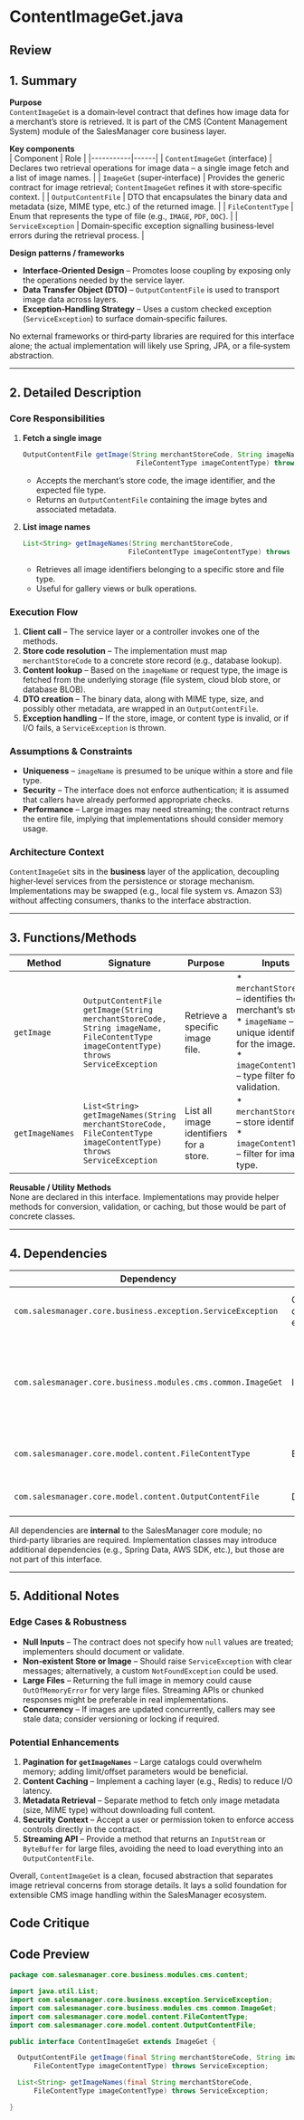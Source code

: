 # ContentImageGet.java

## Review

## 1. Summary  
**Purpose**  
`ContentImageGet` is a domain‑level contract that defines how image data for a merchant’s store is retrieved. It is part of the CMS (Content Management System) module of the SalesManager core business layer.  

**Key components**  
| Component | Role |
|-----------|------|
| `ContentImageGet` (interface) | Declares two retrieval operations for image data – a single image fetch and a list of image names. |
| `ImageGet` (super‑interface) | Provides the generic contract for image retrieval; `ContentImageGet` refines it with store‑specific context. |
| `OutputContentFile` | DTO that encapsulates the binary data and metadata (size, MIME type, etc.) of the returned image. |
| `FileContentType` | Enum that represents the type of file (e.g., `IMAGE`, `PDF`, `DOC`). |
| `ServiceException` | Domain‑specific exception signalling business‑level errors during the retrieval process. |

**Design patterns / frameworks**  
- **Interface‑Oriented Design** – Promotes loose coupling by exposing only the operations needed by the service layer.  
- **Data Transfer Object (DTO)** – `OutputContentFile` is used to transport image data across layers.  
- **Exception‑Handling Strategy** – Uses a custom checked exception (`ServiceException`) to surface domain‑specific failures.

No external frameworks or third‑party libraries are required for this interface alone; the actual implementation will likely use Spring, JPA, or a file‑system abstraction.

---

## 2. Detailed Description  

### Core Responsibilities  
1. **Fetch a single image**  
   ```java
   OutputContentFile getImage(String merchantStoreCode, String imageName,
                               FileContentType imageContentType) throws ServiceException;
   ```
   * Accepts the merchant’s store code, the image identifier, and the expected file type.  
   * Returns an `OutputContentFile` containing the image bytes and associated metadata.  

2. **List image names**  
   ```java
   List<String> getImageNames(String merchantStoreCode,
                             FileContentType imageContentType) throws ServiceException;
   ```
   * Retrieves all image identifiers belonging to a specific store and file type.  
   * Useful for gallery views or bulk operations.  

### Execution Flow  
1. **Client call** – The service layer or a controller invokes one of the methods.  
2. **Store code resolution** – The implementation must map `merchantStoreCode` to a concrete store record (e.g., database lookup).  
3. **Content lookup** – Based on the `imageName` or request type, the image is fetched from the underlying storage (file system, cloud blob store, or database BLOB).  
4. **DTO creation** – The binary data, along with MIME type, size, and possibly other metadata, are wrapped in an `OutputContentFile`.  
5. **Exception handling** – If the store, image, or content type is invalid, or if I/O fails, a `ServiceException` is thrown.  

### Assumptions & Constraints  
- **Uniqueness** – `imageName` is presumed to be unique within a store and file type.  
- **Security** – The interface does not enforce authentication; it is assumed that callers have already performed appropriate checks.  
- **Performance** – Large images may need streaming; the contract returns the entire file, implying that implementations should consider memory usage.  

### Architecture Context  
`ContentImageGet` sits in the **business** layer of the application, decoupling higher‑level services from the persistence or storage mechanism. Implementations may be swapped (e.g., local file system vs. Amazon S3) without affecting consumers, thanks to the interface abstraction.

---

## 3. Functions/Methods  

| Method | Signature | Purpose | Inputs | Outputs | Side Effects |
|--------|-----------|---------|--------|---------|--------------|
| `getImage` | `OutputContentFile getImage(String merchantStoreCode, String imageName, FileContentType imageContentType) throws ServiceException` | Retrieve a specific image file. | * `merchantStoreCode` – identifies the merchant’s store.<br>* `imageName` – unique identifier for the image.<br>* `imageContentType` – type filter for validation. | `OutputContentFile` – contains binary data and metadata. | May read from disk, cloud, or DB; no write operations. |
| `getImageNames` | `List<String> getImageNames(String merchantStoreCode, FileContentType imageContentType) throws ServiceException` | List all image identifiers for a store. | * `merchantStoreCode` – store identifier.<br>* `imageContentType` – filter for image type. | `List<String>` – collection of image names. | Only reads; no modifications. |

**Reusable / Utility Methods**  
None are declared in this interface. Implementations may provide helper methods for conversion, validation, or caching, but those would be part of concrete classes.

---

## 4. Dependencies  

| Dependency | Type | Usage |
|------------|------|-------|
| `com.salesmanager.core.business.exception.ServiceException` | Custom checked exception | Signals business‑level errors during retrieval. |
| `com.salesmanager.core.business.modules.cms.common.ImageGet` | Interface | Provides the base image‑retrieval contract; this interface refines it with store‑specific context. |
| `com.salesmanager.core.model.content.FileContentType` | Enum | Represents the file type (image, PDF, etc.). |
| `com.salesmanager.core.model.content.OutputContentFile` | DTO | Encapsulates image bytes and metadata. |

All dependencies are **internal** to the SalesManager core module; no third‑party libraries are required. Implementation classes may introduce additional dependencies (e.g., Spring Data, AWS SDK, etc.), but those are not part of this interface.

---

## 5. Additional Notes  

### Edge Cases & Robustness  
- **Null Inputs** – The contract does not specify how `null` values are treated; implementers should document or validate.  
- **Non‑existent Store or Image** – Should raise `ServiceException` with clear messages; alternatively, a custom `NotFoundException` could be used.  
- **Large Files** – Returning the full image in memory could cause `OutOfMemoryError` for very large files. Streaming APIs or chunked responses might be preferable in real implementations.  
- **Concurrency** – If images are updated concurrently, callers may see stale data; consider versioning or locking if required.

### Potential Enhancements  
1. **Pagination for `getImageNames`** – Large catalogs could overwhelm memory; adding limit/offset parameters would be beneficial.  
2. **Content Caching** – Implement a caching layer (e.g., Redis) to reduce I/O latency.  
3. **Metadata Retrieval** – Separate method to fetch only image metadata (size, MIME type) without downloading full content.  
4. **Security Context** – Accept a user or permission token to enforce access controls directly in the contract.  
5. **Streaming API** – Provide a method that returns an `InputStream` or `ByteBuffer` for large files, avoiding the need to load everything into an `OutputContentFile`.

Overall, `ContentImageGet` is a clean, focused abstraction that separates image retrieval concerns from storage details. It lays a solid foundation for extensible CMS image handling within the SalesManager ecosystem.

## Code Critique



## Code Preview

```java
package com.salesmanager.core.business.modules.cms.content;

import java.util.List;
import com.salesmanager.core.business.exception.ServiceException;
import com.salesmanager.core.business.modules.cms.common.ImageGet;
import com.salesmanager.core.model.content.FileContentType;
import com.salesmanager.core.model.content.OutputContentFile;

public interface ContentImageGet extends ImageGet {

  OutputContentFile getImage(final String merchantStoreCode, String imageName,
      FileContentType imageContentType) throws ServiceException;

  List<String> getImageNames(final String merchantStoreCode,
      FileContentType imageContentType) throws ServiceException;

}



```
